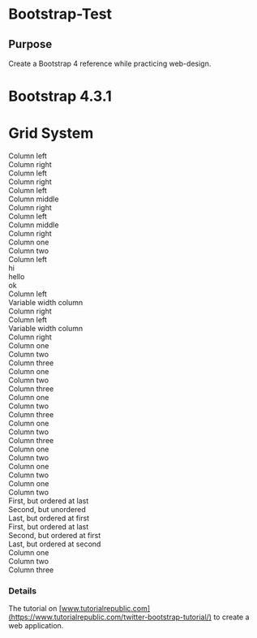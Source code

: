 # Bootstrap-Test

## Purpose
Create a Bootstrap 4 reference while practicing web-design.

# Bootstrap 4.3.1
<!DOCTYPE html>
<html lang="en">
<head>
<meta charset="utf-8">
<!-- meta viewport tag enables touch zooming and proper rendering on mobile devices-->
<meta name="viewport" content="width=device-width, initial-scale=1, shrink-to-fit=no">
<title>Grid System</title>
<!-- Bootstrap CSS file -->
<link rel="stylesheet" href="https://stackpath.bootstrapcdn.com/bootstrap/4.5.0/css/bootstrap.min.css">
</head>
<body>
<h1>Grid System</h1>
<div class="container"> <!-- Acts as the wrapper for the page content-->
<!--Row with two equal columns-->
<div class="row">
<!-- Only cols can be children of rows -->
<!-- col total can not be greater than 12 -->
<div class="col-md-6">Column left</div>
<div class="col-md-6">Column right</div>
</div>
<!--Row with two columns divided in 1:2 ratio-->
<div class="row">
<div class="col-md-4">Column left</div>
<div class="col-md-8">Column right</div>
</div>
<!--Row with three equal columns-->
<div class="row">
<div class="col-lg-4">Column left</div>
<div class="col-lg-4">Column middle</div>
<div class="col-lg-4">Column right</div>
</div>
<!--Row with three columns divided in 1:4:1 ratio-->
<div class="row">
<div class="col-lg-2">Column left</div>
<div class="col-lg-8">Column middle</div>
<div class="col-lg-2">Column right</div>
</div>
<!--Row with two equal columns-->
<div class="row">
<div class="col">Column one</div>
<div class="col">Column two</div>
</div>
<!-- nesting cols and rows-->
<div class="row">
<div class="col-sm-8">Column left</div>
<div class="col-sm-4">
<!--Column right with nested rows and columns-->
<div class="row">
<div class="col-12">hi</div>
</div>
<div class="row">
<div class="col-6">hello</div>
<div class="col-6">ok</div>
</div>
</div>
</div>
<!-- col-{breakpoint}-auto to resize cols based on content width -->
<div class="row justify-content-md-center">
<div class="col-md-3">Column left</div>
<div class="col-md-auto">Variable width column</div>
<div class="col-md-3">Column right</div>
</div>
<div class="row">
<div class="col">Column left</div>
<div class="col-auto">Variable width column</div>
<div class="col">Column right</div>
</div>

<!-- Vertical alignment row-->
<div class="row align-items-start">
<div class="col">Column one</div>
<div class="col">Column two</div>
<div class="col">Column three</div>
</div>
<div class="row align-items-center">
<div class="col">Column one</div>
<div class="col">Column two</div>
<div class="col">Column three</div>
</div>
<div class="row align-items-end">
<div class="col">Column one</div>
<div class="col">Column two</div>
<div class="col">Column three</div>
</div>
<!-- vertical align individual cols-->
<div class="row">
<div class="col align-self-start">Column one</div>
<div class="col align-self-center">Column two</div>
<div class="col align-self-end">Column three</div>
</div>

<!-- horizontal align row-->
<div class="row justify-content-start">
<div class="col-4">Column one</div>
<div class="col-4">Column two</div>
</div>
<div class="row justify-content-center">
<div class="col-4">Column one</div>
<div class="col-4">Column two</div>
</div>
<div class="row justify-content-end">
<div class="col-4">Column one</div>
<div class="col-4">Column two</div>
</div>

<!-- Reordering columns with order-last and order-first-->
<div class="row">
<div class="col order-last">First, but ordered at last</div>
<div class="col">Second, but unordered</div>
<div class="col order-first">Last, but ordered at first</div>
</div>
<!-- Reordering columns with number system-->
<div class="row">
<div class="col order-4">First, but ordered at last</div>
<div class="col">Second, but ordered at first</div>
<div class="col order-1">Last, but ordered at second</div>
</div>

<!-- removes column padding -->
<div class="row no-gutters">
<div class="col-4">Column one</div>
<div class="col-4">Column two</div>
<div class="col-4">Column three</div>
</div>
</div>

<!-- JS files: jQuery first, then Popper.js, then Bootstrap JS -->
<!-- Added to bottom of <body> for better performance -->
<script src="https://code.jquery.com/jquery-3.5.1.min.js"></script>
<script src="https://cdn.jsdelivr.net/npm/popper.js@1.16.0/dist/umd/popper.min.js"></script>
<script src="https://stackpath.bootstrapcdn.com/bootstrap/4.5.0/js/bootstrap.min.js"></script>
</body>
</html>


### Details
The tutorial on [www.tutorialrepublic.com](https://www.tutorialrepublic.com/twitter-bootstrap-tutorial/) to create a web application.   
